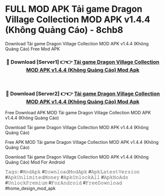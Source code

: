 # FULL MOD APK Tải game Dragon Village Collection MOD APK v1.4.4 (Không Quảng Cáo) - 8chb8
Download Tải game Dragon Village Collection MOD APK v1.4.4 (Không Quảng Cáo) Free Mod APK

<div align="center">
<h3>🔴 Download [Server1] 👉👉 <a href="https://apk-comot.site?title=Tải_game_Dragon_Village_Collection_MOD_APK_v1.4.4_(Không_Quảng_Cáo)">Tải game Dragon Village Collection MOD APK v1.4.4 (Không Quảng Cáo) Mod Apk</a></h3><br>

<h3>🔴 Download [Server2] 👉👉 <a href="https://apk-comot.site?title=Tải_game_Dragon_Village_Collection_MOD_APK_v1.4.4_(Không_Quảng_Cáo)">Tải game Dragon Village Collection MOD APK v1.4.4 (Không Quảng Cáo) Mod Apk</a></h3>
</div>


Free Download APK MOD Tải game Dragon Village Collection MOD APK v1.4.4 (Không Quảng Cáo)

Download Tải game Dragon Village Collection MOD APK v1.4.4 (Không Quảng Cáo) 

Free APK MOD Tải game Dragon Village Collection MOD APK v1.4.4 (Không Quảng Cáo) 

Download Tải game Dragon Village Collection MOD APK v1.4.4 (Không Quảng Cáo) Mod For Android

𝚃𝚊𝚐𝚜: #𝙼𝚘𝚍𝙰𝚙𝚔 #𝙳𝚘𝚠𝚗𝚕𝚘𝚊𝚍𝙼𝚘𝚍𝙰𝚙𝚔 #𝙰𝚙𝚔𝙻𝚊𝚝𝚎𝚜𝚝𝚅𝚎𝚛𝚜𝚒𝚘𝚗 #𝙰𝚙𝚔𝚄𝚗𝚕𝚒𝚖𝚒𝚝𝚎𝚍𝙼𝚘𝚗𝚎𝚢 #𝙰𝚙𝚔𝚄𝚗𝚕𝚘𝚌𝚔𝙰𝚕𝚕 #𝙰𝚙𝚔𝙽𝚘𝙰𝚍𝚜 #𝚄𝚗𝚕𝚘𝚌𝚔𝙿𝚛𝚎𝚖𝚒𝚞𝚖 #𝙵𝚘𝚛𝙰𝚗𝚍𝚛𝚘𝚒𝚍 #𝙵𝚛𝚎𝚎𝙳𝚘𝚠𝚗𝚕𝚘𝚊𝚍 #home_design_mod_apk